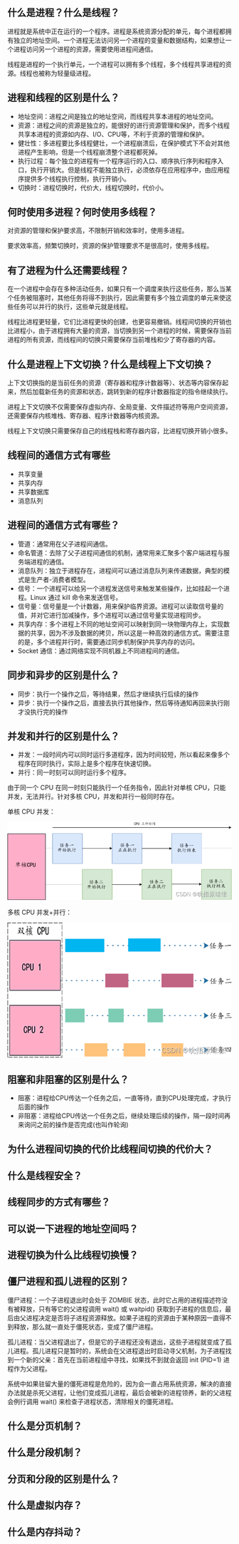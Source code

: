 ## 什么是进程？什么是线程？

进程就是系统中正在运行的一个程序。进程是系统资源分配的单元，每个进程都拥有独立的地址空间。一个进程无法访问另一个进程的变量和数据结构，如果想让一个进程访问另一个进程的资源，需要使用进程间通信。

线程是进程的一个执行单元，一个进程可以拥有多个线程，多个线程共享进程的资源。线程也被称为轻量级进程。


## 进程和线程的区别是什么？

- 地址空间：进程之间是独立的地址空间，而线程共享本进程的地址空间。
- 资源：进程之间的资源是独立的，能很好的进行资源管理和保护，而多个线程共享本进程的资源如内存、I/O、CPU等，不利于资源的管理和保护。
- 健壮性：多进程要比多线程健壮，一个进程崩溃后，在保护模式下不会对其他进程产生影响，但是一个线程崩溃整个进程都死掉。
- 执行过程：每个独立的进程有一个程序运行的入口、顺序执行序列和程序入口，执行开销大。但是线程不能独立执行，必须依存在应用程序中，由应用程序提供多个线程执行控制，执行开销小。
- 切换时：进程切换时，代价大，线程切换时，代价小。

## 何时使用多进程？何时使用多线程？

对资源的管理和保护要求高，不限制开销和效率时，使用多进程。

要求效率高，频繁切换时，资源的保护管理要求不是很高时，使用多线程。

## 有了进程为什么还需要线程？

在一个进程中会存在多种活动任务，如果只有一个调度来执行这些任务，那么当某个任务被阻塞时，其他任务将得不到执行，因此需要有多个独立调度的单元来使这些任务可以并行的执行，这些单元就是线程。

线程比进程更轻量，它们比进程更快的创建，也更容易撤销。线程间切换的开销也比进程小，由于进程拥有大量的资源，当切换到另一个进程的时候，需要保存当前进程的所有资源，而线程间的切换只需要保存当前堆栈和少了寄存器的内容。

## 什么是进程上下文切换？什么是线程上下文切换？

上下文切换指的是当前任务的资源（寄存器和程序计数器等）、状态等内容保存起来，然后加载新任务的资源和状态，跳转到新的程序计数器指定的指令继续执行。

进程上下文切换不仅需要保存虚拟内存、全局变量、文件描述符等用户空间资源，还需要保存内核堆栈、寄存器、程序计数器等内核资源。

线程上下文切换只需要保存自己的线程栈和寄存器内容，比进程切换开销小很多。


## 线程间的通信方式有哪些

- 共享变量
- 共享内存
- 共享数据库
- 消息队列

## 进程间的通信方式有哪些？

- 管道：通常用在父子进程间通信。
- 命名管道：去除了父子进程间通信的机制，通常用来汇聚多个客户端进程与服务端进程的通信。
- 消息队列：独立于进程存在，进程间可以通过消息队列来传递数据，典型的模式是生产者-消费者模型。
- 信号：一个进程可以给另一个进程发送信号来触发某些操作，比如挂起一个进程。Linux 通过 kill 命令来发送信号。
- 信号量：信号量是一个计数器，用来保护临界资源。进程可以读取信号量的值，并对它进行加减操作，多个进程可以通过信号量实现进程同步。
- 共享内存：多个进程上不同的地址空间可以映射到同一块物理内存上，实现数据的共享，因为不涉及数据的拷贝，所以这是一种高效的通信方式。需要注意的是，多个进程并行时，需要通过同步机制保护共享内存的访问。
- Socket 通信：通过网络实现不同机器上不同进程间的通信。

## 同步和异步的区别是什么？

- 同步：执行一个操作之后，等待结果，然后才继续执行后续的操作
- 异步：执行一个操作之后，直接去执行其他操作，然后等待通知再回来执行刚才没执行完的操作

## 并发和并行的区别是什么？

- 并发：一段时间内可以同时运行多道程序，因为时间较短，所以看起来像多个程序在同时执行，实际上是多个程序在快速切换。
- 并行：同一时刻可以同时运行多个程序。

由于同一个 CPU 在同一时刻只能执行一个任务指令，因此针对单核 CPU，只能并发，无法并行。针对多核 CPU，并发和并行一般同时存在。

单核 CPU 并发：

![../ImageHost/操作系统常用知识点/单核CPU并发.png](../ImageHost/操作系统常用知识点/单核CPU并发.png)

多核 CPU 并发+并行：

![../ImageHost/操作系统常用知识点/多核CPU并发并行.png](../ImageHost/操作系统常用知识点/多核CPU并发并行.png)

## 阻塞和非阻塞的区别是什么？

- 阻塞：进程给CPU传达一个任务之后，一直等待，直到CPU处理完成，才执行后面的操作
- 非阻塞：进程给CPU传达一个任务之后，继续处理后续的操作，隔一段时间再来询问之前的操作是否完成(也叫作轮询)


## 为什么进程间切换的代价比线程间切换的代价大？

## 什么是线程安全？

## 线程同步的方式有哪些？





## 可以说一下进程的地址空间吗？

## 进程切换为什么比线程切换慢？


## 僵尸进程和孤儿进程的区别？

僵尸进程：一个子进程退出时会处于 ZOMBIE 状态，此时它占用的进程描述符没有被释放，只有等它的父进程调用 wait() 或 waitpid() 获取到子进程的信息后，最后由父进程决定是否将子进程资源释放。如果子进程的资源由于某种原因一直得不到释放，那么就一直处于僵死状态，变成了僵尸进程。

孤儿进程：当父进程退出了，但是它的子进程还没有退出，这些子进程就变成了孤儿进程。孤儿进程只是暂时的，系统会在父进程退出时启动寻父机制，为子进程找到一个新的父亲：首先在当前进程组中寻找，如果找不到就会返回 init (PID=1) 进程作为父进程。

系统中如果驻留大量的僵死进程是危险的，因为会一直占用系统资源，解决的直接办法就是杀死父进程，让他们变成孤儿进程，最后会被新的进程领养，新的父进程会例行调用 wait() 来检查子进程状态，清除相关的僵死进程。




## 什么是分页机制？

## 什么是分段机制？

## 分页和分段的区别是什么？

## 什么是虚拟内存？

## 什么是内存抖动？


